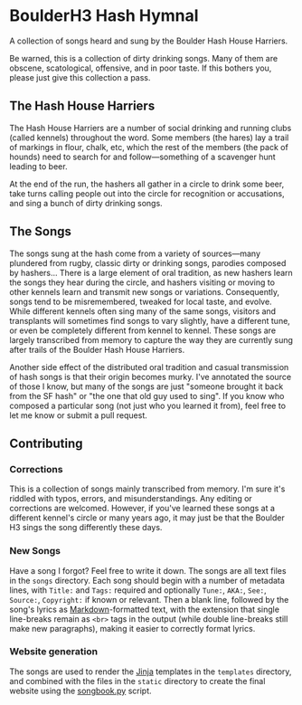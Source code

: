 # BoulderH3 Hash Hymnal
A collection of songs heard and sung by the Boulder Hash House Harriers.

Be warned, this is a collection of dirty drinking songs.  Many of them are obscene, scatological, offensive, and in poor taste.  If this bothers you, please just give this collection a pass.

## The Hash House Harriers
 
 The Hash House Harriers are a number of social drinking and running clubs (called kennels) throughout the word.  Some members (the hares) lay a trail of markings in flour, chalk, etc, which the rest of the members (the pack of hounds) need to search for and follow—something of a scavenger hunt leading to beer.
 
At the end of the run, the hashers all gather in a circle to drink some beer, take turns calling people out into the circle for recognition or accusations, and sing a bunch of dirty drinking songs.

## The Songs

The songs sung at the hash come from a variety of sources—many plundered from rugby, classic dirty or drinking songs, parodies composed by hashers…  There is a large element of oral tradition, as new hashers learn the songs they hear during the circle, and hashers visiting or moving to other kennels learn and transmit new songs or variations.  Consequently, songs tend to be misremembered, tweaked for local taste, and evolve.  While different kennels often sing many of the same songs, visitors and transplants will sometimes find songs to vary slightly, have a different tune, or even be completely different from kennel to kennel.  These songs are largely transcribed from memory to capture the way they are currently sung after trails of the Boulder Hash House Harriers.

Another side effect of the distributed oral tradition and casual transmission of hash songs is that their origin becomes murky.  I've annotated the source of those I know, but many of the songs are just "someone brought it back from the SF hash" or "the one that old guy used to sing".  If you know who composed a particular song (not just who you learned it from), feel free to let me know or submit a pull request.

## Contributing



### Corrections

This is a collection of songs mainly transcribed from memory.  I'm sure it's riddled with typos, errors, and misunderstandings.  Any editing or corrections are welcomed.  However, if you've learned these songs at a different kennel's circle or many years ago, it may just be that the Boulder H3 sings the song differently these days.

### New Songs

Have a song I forgot?  Feel free to write it down.  The songs are all text files in the `songs` directory.  Each song should begin with a number of metadata lines, with `Title:` and `Tags:` required and optionally `Tune:`, `AKA:`, `See:`, `Source:`, `Copyright:` if known or relevant.  Then a blank line, followed by the song's lyrics as [Markdown](http://daringfireball.net/projects/markdown/syntax)-formatted text, with the extension that single line-breaks remain as `<br>` tags in the output (while double line-breaks still make new paragraphs), making it easier to correctly format lyrics.

### Website generation

The songs are used to render the [Jinja](http://jinja.pocoo.org/docs/dev/templates/) templates in the `templates` directory, and combined with the files in the `static` directory to create the final website using the [songbook.py](http://github.com/JiBB/songbook/) script.  
